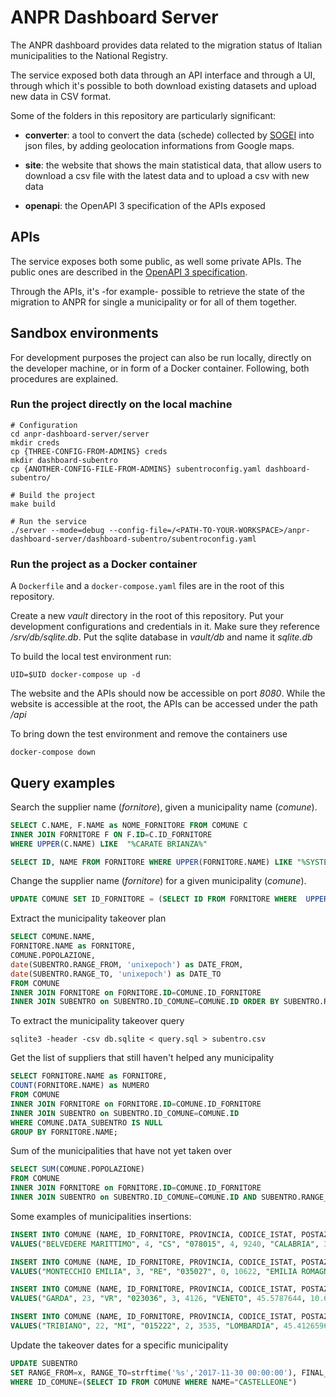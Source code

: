 # ANPR Dashboard Server

The ANPR dashboard provides data related to the migration status of Italian municipalities to the National Registry.

The service exposed both data through an API interface and through a UI, through which it's possible to both download existing datasets and upload new data in CSV format.

Some of the folders in this repository are particularly significant:

* **converter**: a tool to convert the data (schede) collected by [SOGEI](http://www.sogei.it/) into json files, by adding geolocation informations from Google maps.

* **site**: the website that shows the main statistical data, that allow users to download a csv file with the latest data and to upload a csv with new data

* **openapi**: the OpenAPI 3 specification of the APIs exposed

## APIs

The service exposes both some public, as well some private APIs. The public ones are described in the [OpenAPI 3 specification](openapi/anpr-dashboard.yaml).

Through the APIs, it's -for example- possible to retrieve the state of the migration to ANPR for single a municipality or for all of them together.

## Sandbox environments

For development purposes the project can also be run locally, directly on the developer machine, or in form of a Docker container. Following, both procedures are explained.

### Run the project directly on the local machine

```shell
# Configuration
cd anpr-dashboard-server/server
mkdir creds
cp {THREE-CONFIG-FROM-ADMINS} creds
mkdir dashboard-subentro
cp {ANOTHER-CONFIG-FILE-FROM-ADMINS} subentroconfig.yaml dashboard-subentro/

# Build the project
make build

# Run the service
./server --mode=debug --config-file=/<PATH-TO-YOUR-WORKSPACE>/anpr-dashboard-server/dashboard-subentro/subentroconfig.yaml
```

### Run the project as a Docker container

A `Dockerfile` and a `docker-compose.yaml` files are in the root of this repository.

Create a new *vault* directory in the root of this repository. Put your development configurations and credentials in it. Make sure they reference */srv/db/sqlite.db*. Put the sqlite database in *vault/db* and name it *sqlite.db*

To build the local test environment run:

```shell
UID=$UID docker-compose up -d
```

The website and the APIs should now be accessible on port *8080*. While the website is accessible at the root, the APIs can be accessed under the path */api*

To bring down the test environment and remove the containers use

```shell
docker-compose down
```

## Query examples

Search the supplier name (*fornitore*), given a municipality name (*comune*).

```sql
SELECT C.NAME, F.NAME as NOME_FORNITORE FROM COMUNE C
INNER JOIN FORNITORE F ON F.ID=C.ID_FORNITORE
WHERE UPPER(C.NAME) LIKE  "%CARATE BRIANZA%"

SELECT ID, NAME FROM FORNITORE WHERE UPPER(FORNITORE.NAME) LIKE "%SYSTEM%"
```

Change the supplier name (*fornitore*) for a given municipality (*comune*).

```sql
UPDATE COMUNE SET ID_FORNITORE = (SELECT ID FROM FORNITORE WHERE  UPPER(FORNITORE.NAME)="AP SYSTEMS") WHERE COMUNE.NAME="CARATE BRIANZA"
```

Extract the municipality takeover plan

```sql
SELECT COMUNE.NAME,
FORNITORE.NAME as FORNITORE,
COMUNE.POPOLAZIONE,  
date(SUBENTRO.RANGE_FROM, 'unixepoch') as DATE_FROM,
date(SUBENTRO.RANGE_TO, 'unixepoch') as DATE_TO
FROM COMUNE
INNER JOIN FORNITORE on FORNITORE.ID=COMUNE.ID_FORNITORE
INNER JOIN SUBENTRO on SUBENTRO.ID_COMUNE=COMUNE.ID ORDER BY SUBENTRO.RANGE_FROM ASC;
```

To extract the municipality takeover query

```shell
sqlite3 -header -csv db.sqlite < query.sql > subentro.csv
```

Get the list of suppliers that still haven't helped any municipality

```sql
SELECT FORNITORE.NAME as FORNITORE,
COUNT(FORNITORE.NAME) as NUMERO
FROM COMUNE
INNER JOIN FORNITORE on FORNITORE.ID=COMUNE.ID_FORNITORE
INNER JOIN SUBENTRO on SUBENTRO.ID_COMUNE=COMUNE.ID
WHERE COMUNE.DATA_SUBENTRO IS NULL
GROUP BY FORNITORE.NAME;
```

Sum of the municipalities that have not yet taken over

```sql
SELECT SUM(COMUNE.POPOLAZIONE)
FROM COMUNE
INNER JOIN FORNITORE on FORNITORE.ID=COMUNE.ID_FORNITORE
INNER JOIN SUBENTRO on SUBENTRO.ID_COMUNE=COMUNE.ID AND SUBENTRO.RANGE_TO <CAST(strftime('%s', '2017-12-31') AS INT) AND COMUNE.SUBENTRO_DATE IS NULL  
```

Some examples of municipalities insertions:

```sql
INSERT INTO COMUNE (NAME, ID_FORNITORE, PROVINCIA, CODICE_ISTAT, POSTAZIONI, POPOLAZIONE, REGION, LAT, LON)
VALUES("BELVEDERE MARITTIMO", 4, "CS", "078015", 4, 9240, "CALABRIA", 39.6332469, 15.8417781);

INSERT INTO COMUNE (NAME, ID_FORNITORE, PROVINCIA, CODICE_ISTAT, POSTAZIONI, POPOLAZIONE, REGION, LAT, LON)
VALUES("MONTECCHIO EMILIA", 3, "RE", "035027", 0, 10622, "EMILIA ROMAGNA", 44.7084791, 10.4255221);

INSERT INTO COMUNE (NAME, ID_FORNITORE, PROVINCIA, CODICE_ISTAT, POSTAZIONI, POPOLAZIONE, REGION, LAT, LON)
VALUES("GARDA", 23, "VR", "023036", 3, 4126, "VENETO", 45.5787644, 10.6852263);

INSERT INTO COMUNE (NAME, ID_FORNITORE, PROVINCIA, CODICE_ISTAT, POSTAZIONI, POPOLAZIONE, REGION, LAT, LON)
VALUES("TRIBIANO", 22, "MI", "015222", 2, 3535, "LOMBARDIA", 45.4126596, 9.3673043);
```

Update the takeover dates for a specific municipality

```sql
UPDATE SUBENTRO
SET RANGE_FROM=x, RANGE_TO=strftime('%s','2017-11-30 00:00:00'), FINAL_DATE=strftime('%s','2017-11-27 00:00:00')
WHERE ID_COMUNE=(SELECT ID FROM COMUNE WHERE NAME="CASTELLEONE")
```
